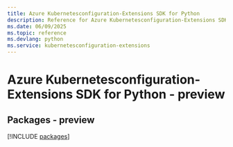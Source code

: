 ```yaml
---
title: Azure Kubernetesconfiguration-Extensions SDK for Python
description: Reference for Azure Kubernetesconfiguration-Extensions SDK for Python
ms.date: 06/09/2025
ms.topic: reference
ms.devlang: python
ms.service: kubernetesconfiguration-extensions
---
```

# Azure Kubernetesconfiguration-Extensions SDK for Python - preview
## Packages - preview
[!INCLUDE [packages](kubernetesconfiguration-extensions-index.md)]